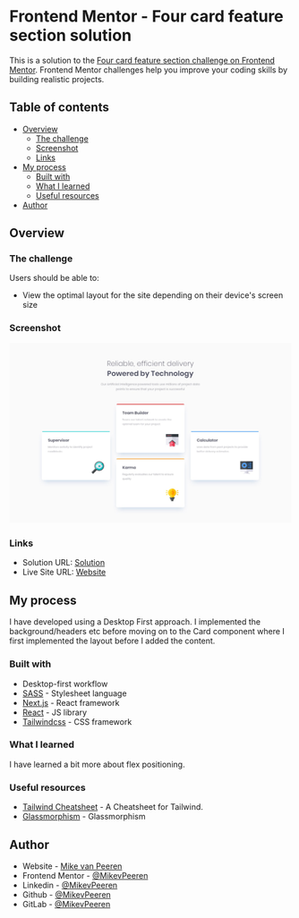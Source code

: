 # Frontend Mentor - Four card feature section solution

This is a solution to the [Four card feature section challenge on Frontend Mentor](https://www.frontendmentor.io/challenges/four-card-feature-section-weK1eFYK). Frontend Mentor challenges help you improve your coding skills by building realistic projects.

## Table of contents

- [Overview](#overview)
  - [The challenge](#the-challenge)
  - [Screenshot](#screenshot)
  - [Links](#links)
- [My process](#my-process)
  - [Built with](#built-with)
  - [What I learned](#what-i-learned)
  - [Useful resources](#useful-resources)
- [Author](#author)

## Overview

### The challenge

Users should be able to:

- View the optimal layout for the site depending on their device's screen size

### Screenshot

![desktop-design](/public/desktop-design.jpg)

### Links

- Solution URL: [Solution](https://www.frontendmentor.io/solutions/nextjs-tailwindcss-typescript-responsive-four-card-layout-JK0IE90OP)
- Live Site URL: [Website](https://four-card-feature-section-olive-gamma.vercel.app/)

## My process

I have developed using a Desktop First approach. I implemented the background/headers etc before moving on to the Card component where I first implemented the layout before I added the content.

### Built with

- Desktop-first workflow
- [SASS](https://sass-lang.com/) - Stylesheet language
- [Next.js](https://nextjs.org/) - React framework
- [React](https://reactjs.org/) - JS library
- [Tailwindcss](https://tailwindcss.com/) - CSS framework

### What I learned

I have learned a bit more about flex positioning.

### Useful resources

- [Tailwind Cheatsheet](https://nerdcave.com/tailwind-cheat-sheet) - A Cheatsheet for Tailwind.
- [Glassmorphism](https://uxdesign.cc/glassmorphism-in-user-interfaces-1f39bb1308c9) - Glassmorphism

## Author

- Website - [Mike van Peeren](https://mikevpeeren.nl/)
- Frontend Mentor - [@MikevPeeren](https://www.frontendmentor.io/profile/MikevPeeren)
- Linkedin - [@MikevPeeren](https://www.linkedin.com/in/mikevpeeren/)
- Github - [@MikevPeeren](https://www.github.com/MikevPeeren)
- GitLab - [@MikevPeeren](https://www.gitlab.com/MikevPeeren)
